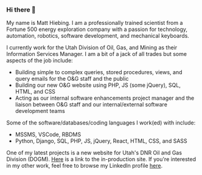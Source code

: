 ### Hi there 👋
My name is Matt Hiebing.  I am a professionally trained scientist from a Fortune 500 energy exploration company with a passion for technology, automation, robotics, software development, and mechanical keyboards.

I currently work for the Utah Division of Oil, Gas, and Mining as their Information Services Manager.  I am a bit of a jack of all trades but some aspects of the job include:
* Building simple to complex queries, stored procedures, views, and query emails for the O&G staff and the public
* Building our new O&G website using PHP, JS (some jQuery), SQL, HTML, and CSS
* Acting as our internal software enhancements project manager and the liaison between O&G staff and our internal/external software development teams

Some of the software/databases/coding languages I work(ed) with include:
* MSSMS, VSCode, RBDMS
* Python, Django, SQL, PHP, JS, jQuery, React, HTML, CSS, and SASS

One of my latest projects is a new website for Utah's DNR Oil and Gas Division (DOGM).  [Here]( https://oilgas.utah.gov/) is a link to the in-production site.  If you're interested in my other work, feel free to browse my LinkedIn profile [here](https://www.linkedin.com/in/matthewhiebing/).
